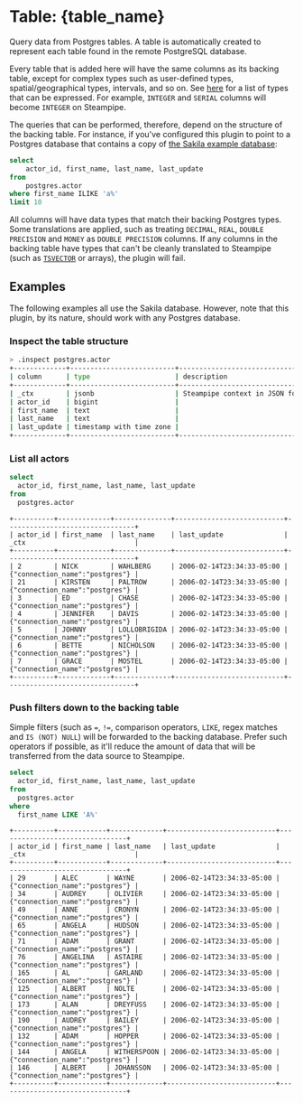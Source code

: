 # Table: {table_name}

Query data from Postgres tables. A table is automatically created to represent each
table found in the remote PostgreSQL database.

Every table that is added here will have the same columns as its backing table, except for complex types such as user-defined types, spatial/geographical types, intervals, and so on. See [here](https://steampipe.io/docs/develop/writing-plugins#column-data-types) for a list of types that can be expressed. For example, `INTEGER` and `SERIAL` columns will become `INTEGER` on Steampipe.

The queries that can be performed, therefore, depend on the structure of the backing table. For instance, if you've configured this plugin to point to a Postgres database that contains a copy of [the Sakila example database](https://github.com/jOOQ/sakila):

```sql
select 
    actor_id, first_name, last_name, last_update 
from 
    postgres.actor
where first_name ILIKE 'a%'
limit 10
```

All columns will have data types that match their backing Postgres types. Some translations are applied, such as treating `DECIMAL`, `REAL`, `DOUBLE PRECISION` and `MONEY` as `DOUBLE PRECISION` columns. If any columns in the backing table have types that can't be cleanly translated to Steampipe (such as [`TSVECTOR`](https://www.postgresql.org/docs/current/datatype-textsearch.html) or arrays), the plugin will fail.

## Examples

The following examples all use the Sakila database. However, note that this plugin, by its nature, should work with any Postgres database.

### Inspect the table structure

```bash
> .inspect postgres.actor
+-------------+--------------------------+-------------------------------------------------------+
| column      | type                     | description                                           |
+-------------+--------------------------+-------------------------------------------------------+
| _ctx        | jsonb                    | Steampipe context in JSON form, e.g. connection_name. |
| actor_id    | bigint                   |                                                       |
| first_name  | text                     |                                                       |
| last_name   | text                     |                                                       |
| last_update | timestamp with time zone |                                                       |
+-------------+--------------------------+-------------------------------------------------------+
```

### List all actors

```sql
select 
  actor_id, first_name, last_name, last_update
from 
  postgres.actor 
```

```
+----------+-------------+--------------+---------------------------+--------------------------------+
| actor_id | first_name  | last_name    | last_update               | _ctx                           |
+----------+-------------+--------------+---------------------------+--------------------------------+
| 2        | NICK        | WAHLBERG     | 2006-02-14T23:34:33-05:00 | {"connection_name":"postgres"} |
| 21       | KIRSTEN     | PALTROW      | 2006-02-14T23:34:33-05:00 | {"connection_name":"postgres"} |
| 3        | ED          | CHASE        | 2006-02-14T23:34:33-05:00 | {"connection_name":"postgres"} |
| 4        | JENNIFER    | DAVIS        | 2006-02-14T23:34:33-05:00 | {"connection_name":"postgres"} |
| 5        | JOHNNY      | LOLLOBRIGIDA | 2006-02-14T23:34:33-05:00 | {"connection_name":"postgres"} |
| 6        | BETTE       | NICHOLSON    | 2006-02-14T23:34:33-05:00 | {"connection_name":"postgres"} |
| 7        | GRACE       | MOSTEL       | 2006-02-14T23:34:33-05:00 | {"connection_name":"postgres"} |
+----------+-------------+--------------+---------------------------+--------------------------------+
```

### Push filters down to the backing table

Simple filters (such as `=`, `!=`, comparison operators, `LIKE`, regex matches and `IS (NOT) NULL`) will be
forwarded to the backing database. Prefer such operators if possible, as it'll reduce the amount of data that will be
transferred from the data source to Steampipe.

```sql
select 
  actor_id, first_name, last_name, last_update
from 
  postgres.actor 
where
  first_name LIKE 'A%'
```

```
+----------+------------+-------------+---------------------------+--------------------------------+
| actor_id | first_name | last_name   | last_update               | _ctx                           |
+----------+------------+-------------+---------------------------+--------------------------------+
| 29       | ALEC       | WAYNE       | 2006-02-14T23:34:33-05:00 | {"connection_name":"postgres"} |
| 34       | AUDREY     | OLIVIER     | 2006-02-14T23:34:33-05:00 | {"connection_name":"postgres"} |
| 49       | ANNE       | CRONYN      | 2006-02-14T23:34:33-05:00 | {"connection_name":"postgres"} |
| 65       | ANGELA     | HUDSON      | 2006-02-14T23:34:33-05:00 | {"connection_name":"postgres"} |
| 71       | ADAM       | GRANT       | 2006-02-14T23:34:33-05:00 | {"connection_name":"postgres"} |
| 76       | ANGELINA   | ASTAIRE     | 2006-02-14T23:34:33-05:00 | {"connection_name":"postgres"} |
| 165      | AL         | GARLAND     | 2006-02-14T23:34:33-05:00 | {"connection_name":"postgres"} |
| 125      | ALBERT     | NOLTE       | 2006-02-14T23:34:33-05:00 | {"connection_name":"postgres"} |
| 173      | ALAN       | DREYFUSS    | 2006-02-14T23:34:33-05:00 | {"connection_name":"postgres"} |
| 190      | AUDREY     | BAILEY      | 2006-02-14T23:34:33-05:00 | {"connection_name":"postgres"} |
| 132      | ADAM       | HOPPER      | 2006-02-14T23:34:33-05:00 | {"connection_name":"postgres"} |
| 144      | ANGELA     | WITHERSPOON | 2006-02-14T23:34:33-05:00 | {"connection_name":"postgres"} |
| 146      | ALBERT     | JOHANSSON   | 2006-02-14T23:34:33-05:00 | {"connection_name":"postgres"} |
+----------+------------+-------------+---------------------------+--------------------------------+
```
